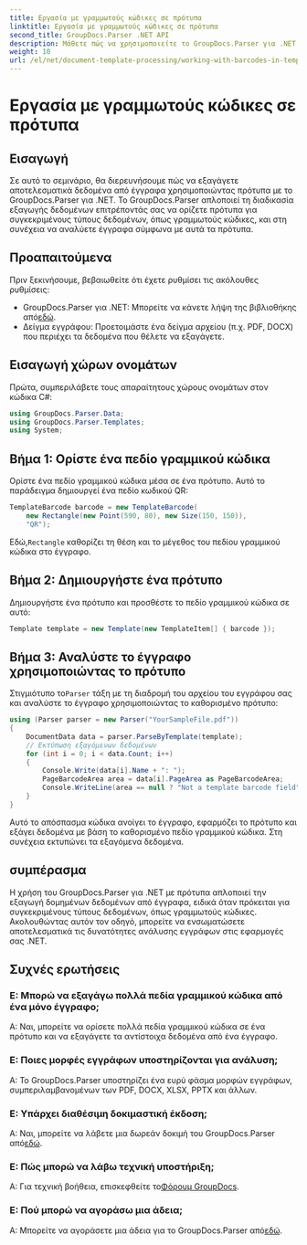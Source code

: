 ```yaml
---
title: Εργασία με γραμμωτούς κώδικες σε πρότυπα
linktitle: Εργασία με γραμμωτούς κώδικες σε πρότυπα
second_title: GroupDocs.Parser .NET API
description: Μάθετε πώς να χρησιμοποιείτε το GroupDocs.Parser για .NET για εξαγωγή δομημένων δεδομένων από έγγραφα χρησιμοποιώντας πρότυπα. Απλοποιήστε την εξαγωγή δεδομένων με πεδία γραμμωτού κώδικα.
weight: 10
url: /el/net/document-template-processing/working-with-barcodes-in-templates/
---
```


# Εργασία με γραμμωτούς κώδικες σε πρότυπα

## Εισαγωγή
Σε αυτό το σεμινάριο, θα διερευνήσουμε πώς να εξαγάγετε αποτελεσματικά δεδομένα από έγγραφα χρησιμοποιώντας πρότυπα με το GroupDocs.Parser για .NET. Το GroupDocs.Parser απλοποιεί τη διαδικασία εξαγωγής δεδομένων επιτρέποντάς σας να ορίζετε πρότυπα για συγκεκριμένους τύπους δεδομένων, όπως γραμμωτούς κώδικες, και στη συνέχεια να αναλύετε έγγραφα σύμφωνα με αυτά τα πρότυπα.
## Προαπαιτούμενα
Πριν ξεκινήσουμε, βεβαιωθείτε ότι έχετε ρυθμίσει τις ακόλουθες ρυθμίσεις:
-  GroupDocs.Parser για .NET: Μπορείτε να κάνετε λήψη της βιβλιοθήκης από[εδώ](https://releases.groupdocs.com/parser/net/).
- Δείγμα εγγράφου: Προετοιμάστε ένα δείγμα αρχείου (π.χ. PDF, DOCX) που περιέχει τα δεδομένα που θέλετε να εξαγάγετε.

## Εισαγωγή χώρων ονομάτων
Πρώτα, συμπεριλάβετε τους απαραίτητους χώρους ονομάτων στον κώδικα C#:
```csharp
using GroupDocs.Parser.Data;
using GroupDocs.Parser.Templates;
using System;
```
## Βήμα 1: Ορίστε ένα πεδίο γραμμικού κώδικα
Ορίστε ένα πεδίο γραμμικού κώδικα μέσα σε ένα πρότυπο. Αυτό το παράδειγμα δημιουργεί ένα πεδίο κωδικού QR:
```csharp
TemplateBarcode barcode = new TemplateBarcode(
    new Rectangle(new Point(590, 80), new Size(150, 150)),
    "QR");
```
 Εδώ,`Rectangle` καθορίζει τη θέση και το μέγεθος του πεδίου γραμμικού κώδικα στο έγγραφο.
## Βήμα 2: Δημιουργήστε ένα πρότυπο
Δημιουργήστε ένα πρότυπο και προσθέστε το πεδίο γραμμικού κώδικα σε αυτό:
```csharp
Template template = new Template(new TemplateItem[] { barcode });
```
## Βήμα 3: Αναλύστε το έγγραφο χρησιμοποιώντας το πρότυπο
 Στιγμιότυπο το`Parser` τάξη με τη διαδρομή του αρχείου του εγγράφου σας και αναλύστε το έγγραφο χρησιμοποιώντας το καθορισμένο πρότυπο:
```csharp
using (Parser parser = new Parser("YourSampleFile.pdf"))
{
    DocumentData data = parser.ParseByTemplate(template);
    // Εκτύπωση εξαγόμενων δεδομένων
    for (int i = 0; i < data.Count; i++)
    {
        Console.Write(data[i].Name + ": ");
        PageBarcodeArea area = data[i].PageArea as PageBarcodeArea;
        Console.WriteLine(area == null ? "Not a template barcode field" : area.Value);
    }
}
```
Αυτό το απόσπασμα κώδικα ανοίγει το έγγραφο, εφαρμόζει το πρότυπο και εξάγει δεδομένα με βάση το καθορισμένο πεδίο γραμμικού κώδικα. Στη συνέχεια εκτυπώνει τα εξαγόμενα δεδομένα.

## συμπέρασμα
Η χρήση του GroupDocs.Parser για .NET με πρότυπα απλοποιεί την εξαγωγή δομημένων δεδομένων από έγγραφα, ειδικά όταν πρόκειται για συγκεκριμένους τύπους δεδομένων, όπως γραμμωτούς κώδικες. Ακολουθώντας αυτόν τον οδηγό, μπορείτε να ενσωματώσετε αποτελεσματικά τις δυνατότητες ανάλυσης εγγράφων στις εφαρμογές σας .NET.

## Συχνές ερωτήσεις
### Ε: Μπορώ να εξαγάγω πολλά πεδία γραμμικού κώδικα από ένα μόνο έγγραφο;
Α: Ναι, μπορείτε να ορίσετε πολλά πεδία γραμμικού κώδικα σε ένα πρότυπο και να εξαγάγετε τα αντίστοιχα δεδομένα από ένα έγγραφο.
### Ε: Ποιες μορφές εγγράφων υποστηρίζονται για ανάλυση;
Α: Το GroupDocs.Parser υποστηρίζει ένα ευρύ φάσμα μορφών εγγράφων, συμπεριλαμβανομένων των PDF, DOCX, XLSX, PPTX και άλλων.
### Ε: Υπάρχει διαθέσιμη δοκιμαστική έκδοση;
 Α: Ναι, μπορείτε να λάβετε μια δωρεάν δοκιμή του GroupDocs.Parser από[εδώ](https://releases.groupdocs.com/).
### Ε: Πώς μπορώ να λάβω τεχνική υποστήριξη;
 Α: Για τεχνική βοήθεια, επισκεφθείτε το[Φόρουμ GroupDocs](https://forum.groupdocs.com/c/parser/17).
### Ε: Πού μπορώ να αγοράσω μια άδεια;
 Α: Μπορείτε να αγοράσετε μια άδεια για το GroupDocs.Parser από[εδώ](https://purchase.groupdocs.com/buy).